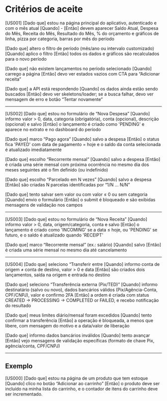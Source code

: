 # Critérios de aceite

[US001]
[Dado que] estou na página principal do aplicativo, autenticado e com o mês atual
[Quando] - 
[Então] devem aparecer Saldo Atual, Despesa do Mês, Receita do Mês, Resultado do Mês, % do orçamento e gráficos de linha, pizza por categoria, barras por mês do período

[Dado que] altero o filtro de período (mês/ano ou intervalo customizado)
[Quando] aplico o filtro
[Então] todos os dados e gráficos são recalculados para o novo período

[Dado que] não existem lançamentos no período selecionado
[Quando] carrego a página
[Então] devo ver estados vazios com CTA para “Adicionar receita” 

[Dado que] a API está respondendo
[Quando] os dados ainda estão sendo buscados
[Então] devo ver skeletons/loader; se a busca falhar, devo ver mensagem de erro e botão “Tentar novamente”

---

[US002]
[Dado que] estou no formulário de “Nova Despesa”
[Quando] informo valor > 0, data, categoria (obrigatória), conta (opcional), descrição (opcional) e salvo
[Então] o lançamento é criado como 'PENDING' e aparece no extrato e no dashboard do período

[Dado que] marco “Pago agora”
[Quando] salvo a despesa
[Então] o status fica 'PAYED' com data de pagamento = hoje e o saldo da conta selecionada é atualizado imediatamente

[Dado que] escolho “Recorrente mensal”
[Quando] salvo a despesa
[Então] é criada uma série mensal com próxima ocorrência no mesmo dia dos meses seguintes até o fim definido (ou indefinido)

[Dado que] escolho “Parcelado em N vezes”
[Quando] salvo a despesa
[Então] são criadas N parcelas identificadas por “1/N … N/N”

[Dado que] tento salvar sem valor ou com valor ≤ 0 ou sem categoria
[Quando] envio o formulário
[Então] o submit é bloqueado e são exibidas mensagens de validação nos campos


---

[US003]
[Dado que] estou no formulário de “Nova Receita”
[Quando] informo valor > 0, data, origem/categoria, conta e salvo
[Então] o lançamento é criado como 'INCOMING' se a data ≤ hoje, ou 'PENDING' se futuro, e o saldo é atualizado quando 'RECEIPT'

[Dado que] marco “Recorrente mensal” (ex.: salário)
[Quando] salvo
[Então] é criada uma série mensal no mesmo dia até cancelamento

---

[US004]
[Dado que] seleciono “Transferir entre
[Quando] informo conta de origem ≠ conta de destino, valor > 0 e data
[Então] são criados dois lançamentos, saída na origem e entrada no destino

[Dado que] seleciono “Transferência externa (Pix/TED)”
[Quando] informo destinatário (salvo ou novo), dados bancários válidos (Pix/Agência-Conta, CPF/CNPJ), valor e confirmo 2FA
[Então] a ordem é criada com status CREATED → PROCESSING → COMPLETED or FAILED, e recebo notificação do resultado

[Dado que] meus limites diário/mensal foram excedidos
[Quando] tento confirmar a transferência
[Então] a operação é bloqueada, a menos que libere, com mensagem do motivo e a data/valor de liberação

[Dado que] informo dados bancários inválidos
[Quando] tento avançar
[Então] vejo mensagens de validação específicas (formato de chave Pix, agência/conta, CPF/CNPJ)

---

## Exemplo

[US000]
[Dado que] estou na página de um produto que tem estoque
[Quando] clico no botão “Adicionar ao carrinho”
[Então] o produto deve ser incluído na minha lista do carrinho, e o contador de itens do carrinho deve ser incrementado.
